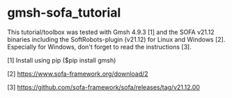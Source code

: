 # gmsh-sofa_tutorial

This tutorial/toolbox was tested with Gmsh 4.9.3 [1] and the SOFA v21.12 binaries including the SoftRobots-plugin (v21.12) for Linux and Windows [2]. Especially for Windows, don't forget to read the instructions [3].

[1] Install using pip ($pip install gmsh)

[2] https://www.sofa-framework.org/download/2

[3] https://github.com/sofa-framework/sofa/releases/tag/v21.12.00
